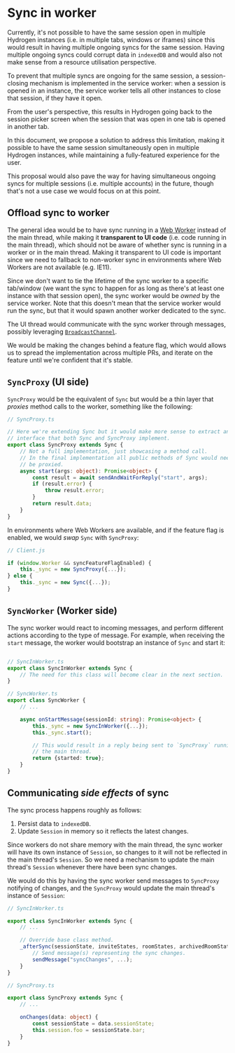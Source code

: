 # Sync in worker
Currently, it's not possible to have the same session open in multiple Hydrogen instances (i.e. in multiple tabs, windows or iframes) since this would result in having multiple ongoing syncs for the same session. Having multiple ongoing syncs could corrupt data in `indexedDB` and would also not make sense from a resource utilisation perspective.

To prevent that multiple syncs are ongoing for the same session, a session-closing mechanism is implemented in the service worker: when a session is opened in an instance, the service worker tells all other instances to close that session, if they have it open.

From the user's perspective, this results in Hydrogen going back to the session picker screen when the session that was open in one tab is opened in another tab.

In this document, we propose a solution to address this limitation, making it possible to have the same session simultaneously open in multiple Hydrogen instances, while maintaining a fully-featured experience for the user.

This proposal would also pave the way for having simultaneous ongoing syncs for multiple sessions (i.e. multiple accounts) in the future, though that's not a use case we would focus on at this point.

## Offload sync to worker

The general idea would be to have sync running in a [Web Worker](https://developer.mozilla.org/en-US/docs/Web/API/Web_Workers_API) instead of the main thread, while making it **transparent to UI code** (i.e. code running in the main thread), which should not be aware of whether sync is running in a worker or in the main thread. Making it transparent to UI code is important since we need to fallback to non-worker sync in environments where Web Workers are not available (e.g. IE11).

Since we don't want to tie the lifetime of the sync worker to a specific tab/window (we want the sync to happen for as long as there's at least one instance with that session open), the sync worker would be *owned* by the service worker. Note that this doesn't mean that the service worker would run the sync, but that it would spawn another worker dedicated to the sync.

The UI thread would communicate with the sync worker through messages, possibly leveraging [`BroadcastChannel`](https://developer.mozilla.org/en-US/docs/Web/API/BroadcastChannel).

We would be making the changes behind a feature flag, which would allows us to spread the implementation across multiple PRs, and iterate on the feature until we're confident that it's stable.

## `SyncProxy` (UI side)

`SyncProxy` would be the equivalent of `Sync` but would be a thin layer that *proxies* method calls to the worker, something like the following:

```typescript
// SyncProxy.ts

// Here we're extending Sync but it would make more sense to extract an ISync
// interface that both Sync and SyncProxy implement.
export class SyncProxy extends Sync {
    // Not a full implementation, just showcasing a method call.
    // In the final implementation all public methods of Sync would need to
    // be proxied.
    async start(args: object): Promise<object> {
        const result = await sendAndWaitForReply("start", args);
        if (result.error) {
            throw result.error;
        }
        return result.data;
    }
}
```

In environments where Web Workers are available, and if the feature flag is enabled, we would *swap* `Sync` with `SyncProxy`:

```javascript
// Client.js

if (window.Worker && syncFeatureFlagEnabled) {
    this._sync = new SyncProxy({...});
} else {
    this._sync = new Sync({...});
}
```

## `SyncWorker` (Worker side)

The sync worker would react to incoming messages, and perform different actions according to the type of message. For example, when receiving the `start` message, the worker would bootstrap an instance of `Sync` and start it:

```typescript

// SyncInWorker.ts
export class SyncInWorker extends Sync {
    // The need for this class will become clear in the next section.
}

// SyncWorker.ts
export class SyncWorker {
    // ...

    async onStartMessage(sessionId: string): Promise<object> {
        this._sync = new SyncInWorker({...});
        this._sync.start();

        // This would result in a reply being sent to `SyncProxy` running in
        // the main thread.
        return {started: true};
    }
}
```

## Communicating *side effects* of sync

The sync process happens roughly as follows:

1. Persist data to `indexedDB`.
2. Update `Session` in memory so it reflects the latest changes.

Since workers do not share memory with the main thread, the sync worker will have its own instance of `Session`, so changes to it will not be reflected in the main thread's `Session`. So we need a mechanism to update the main thread's `Session` whenever there have been sync changes.

We would do this by having the sync worker send messages to `SyncProxy` notifying of changes, and the `SyncProxy` would update the main thread's instance of `Session`:

```typescript
// SyncInWorker.ts

export class SyncInWorker extends Sync {
    // ...

    // Override base class method.
    _afterSync(sessionState, inviteStates, roomStates, archivedRoomStates, log) {
        // Send message(s) representing the sync changes.
        sendMessage("syncChanges", ...);
    }
}
```

```typescript
// SyncProxy.ts

export class SyncProxy extends Sync {
    // ...

    onChanges(data: object) {
        const sessionState = data.sessionState;
        this.session.foo = sessionState.bar;
    }
}
```

